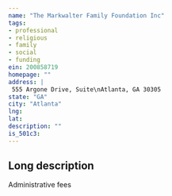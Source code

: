 ```yaml
---
name: "The Markwalter Family Foundation Inc"
tags:
- professional
- religious
- family
- social
- funding
ein: 200858719
homepage: ""
address: |
 555 Argone Drive, Suite\nAtlanta, GA 30305
state: "GA"
city: "Atlanta"
lng: 
lat: 
description: ""
is_501c3: 
---
```


## Long description

Administrative fees
